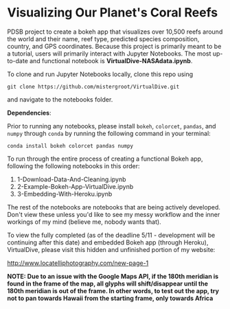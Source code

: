 # Visualizing Our Planet's Coral Reefs

PDSB project to create a bokeh app that visualizes over 10,500 reefs around the world and their name, reef type, predicted species composition, country, and GPS coordinates. Because this project is primarily meant to be a tutorial, users will primarily interact with Jupyter Notebooks. The most up-to-date and functional notebook is **VirtualDive-NASAdata.ipynb**.

To clone and run Jupyter Notebooks locally, clone this repo using

`git clone https://github.com/mistergroot/VirtualDive.git`

and navigate to the notebooks folder.

**Dependencies**:

Prior to running any notebooks, please install `bokeh`, `colorcet`, `pandas`, and `numpy` through `conda` by running the following command in your terminal:

`conda install bokeh colorcet pandas numpy`

To run through the entire process of creating a functional Bokeh app, following the following notebooks in this order:

1. 1-Download-Data-And-Cleaning.ipynb
2. 2-Example-Bokeh-App-VirtualDive.ipynb
3. 3-Embedding-With-Heroku.ipynb

The rest of the notebooks are notebooks that are being actively developed. Don't view these unless you'd like to see my messy workflow and the inner workings of my mind (believe me, nobody wants that).

To view the fully completed (as of the deadline 5/11 - development will be continuing after this date) and embedded Bokeh app (through Heroku), VirtualDive, please visit this hidden and unfinished portion of my website:

http://www.locatelliphotography.com/new-page-1

**NOTE: Due to an issue with the Google Maps API, if the 180th meridian is found in the frame of the map, all glyphs will shift/disappear until the 180th meridian is out of the frame. In other words, to test out the app, try not to pan towards Hawaii from the starting frame, only towards Africa**
